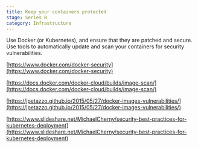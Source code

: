 ```yaml
---
title: Keep your containers protected
stage: Series B
category: Infrastructure
---
```

Use Docker (or Kubernetes), and ensure that they are patched and secure.
Use tools to automatically update and scan your containers for security vulnerabilities.

[https://www.docker.com/docker-security](https://www.docker.com/docker-security)

[https://docs.docker.com/docker-cloud/builds/image-scan/](https://docs.docker.com/docker-cloud/builds/image-scan/)

[https://jpetazzo.github.io/2015/05/27/docker-images-vulnerabilities/](https://jpetazzo.github.io/2015/05/27/docker-images-vulnerabilities/)

[https://www.slideshare.net/MichaelCherny/security-best-practices-for-kubernetes-deployment](https://www.slideshare.net/MichaelCherny/security-best-practices-for-kubernetes-deployment)
